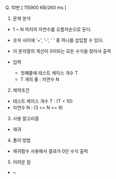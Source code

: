 Q. 10번 [ 115900 KB/260 ms ]

1. 문제 분석
- 1 ~ N 까지의 자연수를 오름차순으로 둔다.
- 숫자 사이에 '+', '-', ' ' 중 하나를 삽입할 수 있다.
- 이 문자열의 계산이 0이되는 모든 수식을 찾아서 출력

- 입력
  - 첫째줄에 테스트 케이스 개수 T
  - T 개의 줄 : 자연수 N

2. 제약조건
- 테스트 케이스 개수 T : (T < 10)
- 자연수 N : (3 <= N <= 9)

3. 사용 알고리즘
- 재귀

4. 풀이 방법
- 재귀함수 사용해서 결과가 0인 수식 출력

5. 어려운 점
- ~